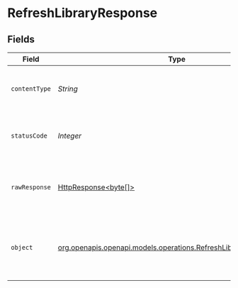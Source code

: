 # RefreshLibraryResponse


## Fields

| Field                                                                                                                      | Type                                                                                                                       | Required                                                                                                                   | Description                                                                                                                |
| -------------------------------------------------------------------------------------------------------------------------- | -------------------------------------------------------------------------------------------------------------------------- | -------------------------------------------------------------------------------------------------------------------------- | -------------------------------------------------------------------------------------------------------------------------- |
| `contentType`                                                                                                              | *String*                                                                                                                   | :heavy_check_mark:                                                                                                         | HTTP response content type for this operation                                                                              |
| `statusCode`                                                                                                               | *Integer*                                                                                                                  | :heavy_check_mark:                                                                                                         | HTTP response status code for this operation                                                                               |
| `rawResponse`                                                                                                              | [HttpResponse<byte[]>](https://docs.oracle.com/en/java/javase/11/docs/api/java.net.http/java/net/http/HttpResponse.html)   | :heavy_check_mark:                                                                                                         | Raw HTTP response; suitable for custom response parsing                                                                    |
| `object`                                                                                                                   | [org.openapis.openapi.models.operations.RefreshLibraryResponseBody](../../models/operations/RefreshLibraryResponseBody.md) | :heavy_minus_sign:                                                                                                         | Unauthorized - Returned if the X-Plex-Token is missing from the header or query.                                           |